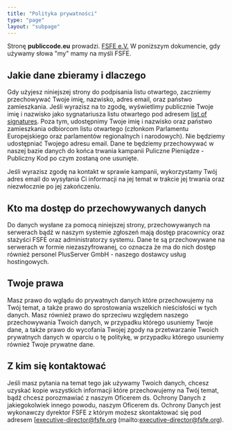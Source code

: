 ```yaml
---
title: "Polityka prywatności"
type: "page"
layout: "subpage"
---
```


Stronę **publiccode.eu** prowadzi.
[FSFE e.V.](https://fsfe.org/about/legal/imprint.html)
W poniższym dokumencie, gdy używamy słowa "my" mamy na myśli FSFE.

## Jakie dane zbieramy i dlaczego
Gdy użyjesz niniejszej strony do podpisania listu otwartego, zaczniemy przechowywać Twoje imię, nazwisko, adres email, oraz państwo zamieszkania. Jeśli wyrazisz na to zgodę, wyświetlimy publicznie Twoje imię i nazwisko jako sygnatariusza listu otwartego pod adresem [list of signatures](/openletter/all-signatures). Poza tym, udostępnimy Twoje imię i nazwisko oraz państwo zamieszkania odbiorcom listu otwartego (członkom Parlamentu Europejskiego oraz parlamentów regionalnych i narodowych). Nie będziemy udostępniać Twojego adresu email. Dane te będziemy przechowywać w naszej bazie danych do końca trwania kampanii Puliczne Pieniądze - Publiczny Kod po czym zostaną one usunięte.

Jeśli wyrazisz zgodę na kontakt w sprawie kampanii, wykorzystamy Twój adres email do wysyłania Ci informacji na jej temat w trakcie jej trwania oraz niezwłocznie po jej zakończeniu.

## Kto ma dostęp do przechowywanych danych

Do danych wysłane za pomocą niniejszej strony, przechowywanych na serwerach bądź w naszym systemie zgłoszeń mają dostęp pracownicy oraz stażyści FSFE oraz administratorzy systemu. Dane te są przechowywane na serwerach w formie niezaszyfrowanej, co oznacza że ma do nich dostęp również personel PlusServer GmbH - naszego dostawcy usług hostingowych.

## Twoje prawa

Masz prawo do wglądu do prywatnych danych które przechowujemy na Twój temat, a także prawo do sprostowania wszelkich nieścisłości w tych danych. Masz również prawo do sprzeciwu względem naszego przechowywania Twoich danych, w przypadku którego usuniemy Twoje dane, a także prawo do wycofania Twojej zgody na przetwarzanie Twoich prywatnych danych w oparciu o tę politykę, w przypadku którego usuniemy również Twoje prywatne dane.

## Z kim się kontaktować

Jeśli masz pytania na temat tego jak używamy Twoich danych, chcesz uzyskać kopie wszystkich informacji które przechowujemy na Twój temat, bądź chcesz porozmawiać z naszym Oficerem ds. Ochrony Danych z jakiegokolwiek innego powodu, naszym Oficerem ds. Ochrony Danych jest wykonawczy dyrektor FSFE z którym możesz skontaktować się pod adresem [executive-director@fsfe.org (mailto:executive-director@fsfe.org).
